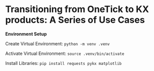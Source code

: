 # Transitioning from OneTick to KX products: A Series of Use Cases

**Environment Setup**

Create Virtual Environment: `python -m venv .venv`

Activate Virtual Environment: `source .venv/bin/activate`

Install Libraries: `pip install requests pykx matplotlib`  